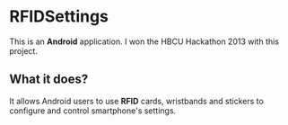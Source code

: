 RFIDSettings
============

This is an **Android** application. I won the HBCU Hackathon 2013 with this project.

## What it does?
It allows Android users to use **RFID** cards, wristbands and stickers to configure and control smartphone's settings.
